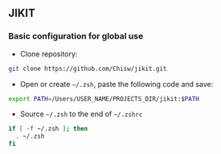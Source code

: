 ## JIKIT


### Basic configuration for global use

- Clone repository:

```sh
git clone https://github.com/Chisw/jikit.git
```


- Open or create `~/.zsh`, paste the following code and save:

```sh
export PATH=/Users/USER_NAME/PROJECTS_DIR/jikit:$PATH
```

- Source `~/.zsh` to the end of `~/.zshrc`

```sh
if [ -f ~/.zsh ]; then
  . ~/.zsh
fi
```
